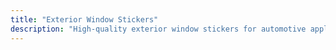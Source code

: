 ```yaml
---
title: "Exterior Window Stickers"
description: "High-quality exterior window stickers for automotive applications"
---
```


